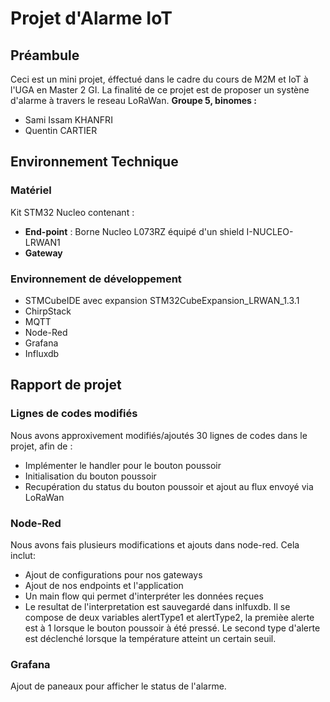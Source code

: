 
# **Projet d'Alarme IoT**
## Préambule

Ceci est un mini projet, éffectué dans le cadre du cours de M2M et IoT à l'UGA en Master 2 GI. La finalité de ce projet est de proposer un systène d'alarme à travers le reseau LoRaWan.
**Groupe 5,  binomes :**
- Sami Issam KHANFRI 
- Quentin CARTIER

## Environnement Technique

### Matériel
Kit STM32 Nucleo contenant :
- **End-point** : Borne Nucleo L073RZ équipé d'un shield I-NUCLEO-LRWAN1
- **Gateway**

### Environnement de développement
- STMCubeIDE avec expansion STM32CubeExpansion_LRWAN_1.3.1
- ChirpStack
- MQTT
- Node-Red
- Grafana
- Influxdb


## Rapport de projet


### Lignes de codes modifiés
Nous avons approxivement modifiés/ajoutés  30 lignes de codes dans le projet, afin de :
- Implémenter le handler pour le bouton poussoir
- Initialisation du bouton poussoir
- Recupération du status du bouton poussoir et ajout au flux envoyé via LoRaWan

### Node-Red
Nous avons fais plusieurs modifications et ajouts dans node-red. Cela inclut:
- Ajout de configurations pour nos gateways
- Ajout de nos endpoints et l'application
- Un main flow qui permet d'interpréter les données reçues
- Le resultat de l'interpretation est sauvegardé dans inlfuxdb. Il se compose de deux variables alertType1 et alertType2, la premièe alerte est à 1 lorsque le bouton poussoir à été pressé. Le second type d'alerte est déclenché lorsque la température atteint un certain seuil.

### Grafana 
Ajout de paneaux pour afficher le status de l'alarme.



